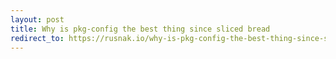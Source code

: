 ```yaml
---
layout: post
title: Why is pkg-config the best thing since sliced bread
redirect_to: https://rusnak.io/why-is-pkg-config-the-best-thing-since-sliced-bread/
---
```

